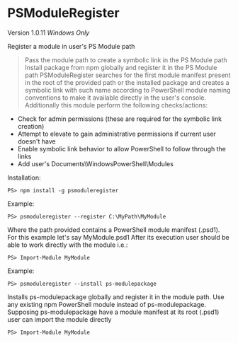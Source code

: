 PSModuleRegister
================
Version 1.0.11 _Windows Only_

Register a module in user's PS Module path
>Pass the module path to create a symbolic link in the PS Module path
>Install package from npm globally and register it in the PS Module path
PSModuleRegister searches for the first module manifest present in the root of the 
provided path or the installed package and creates a symbolic link with such name
according to PowerShell module naming conventions to make it available directly in the 
user's console. Additionally this module perform the following checks/actions:
* Check for admin permissions (these are required for the symbolic link creation)
* Attempt to elevate to gain administrative permissions if current user doesn't have
* Enable symbolic link behavior to allow PowerShell to follow through the links
* Add user's Documents\WindowsPowerShell\Modules

Installation:
```
PS> npm install -g psmoduleregister
```

Example:
```
PS> psmoduleregister --register C:\MyPath\MyModule
```
Where the path provided contains a PowerShell module manifest (.psd1). For this example let's say MyModule.psd1
After its execution user should be able to work directly with the module i.e.:
```
PS> Import-Module MyModule
```

Example:
```
PS> psmoduleregister --install ps-modulepackage
```
Installs ps-modulepackage globally and register it in the module path. Use any existing npm PowerShell module instead of ps-modulepackage.
Supposing ps-modulepackage have a module manifest at its root (.psd1) user can import the module directly
```
PS> Import-Module MyModule
```
